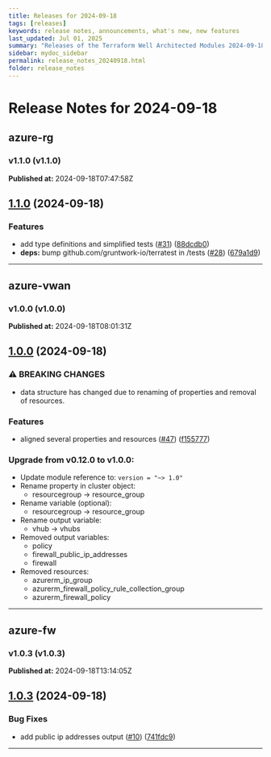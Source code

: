 ```yaml
---
title: Releases for 2024-09-18
tags: [releases]
keywords: release notes, announcements, what's new, new features
last_updated: Jul 01, 2025
summary: "Releases of the Terraform Well Architected Modules 2024-09-18"
sidebar: mydoc_sidebar
permalink: release_notes_20240918.html
folder: release_notes
---
```


# Release Notes for 2024-09-18

## azure-rg
### v1.1.0 (v1.1.0)
**Published at:** 2024-09-18T07:47:58Z

## [1.1.0](https://github.com/CloudNationHQ/terraform-azure-rg/compare/v1.0.0...v1.1.0) (2024-09-18)


### Features

* add type definitions and simplified tests ([#31](https://github.com/CloudNationHQ/terraform-azure-rg/issues/31)) ([88dcdb0](https://github.com/CloudNationHQ/terraform-azure-rg/commit/88dcdb0fe19752ccdcdc9116ff956444209cb929))
* **deps:** bump github.com/gruntwork-io/terratest in /tests ([#28](https://github.com/CloudNationHQ/terraform-azure-rg/issues/28)) ([679a1d9](https://github.com/CloudNationHQ/terraform-azure-rg/commit/679a1d9b6cf658e81e6efaa90c66c440c7befa53))

---

## azure-vwan
### v1.0.0 (v1.0.0)
**Published at:** 2024-09-18T08:01:31Z

## [1.0.0](https://github.com/CloudNationHQ/terraform-azure-vwan/compare/v0.12.0...v1.0.0) (2024-09-18)


### ⚠ BREAKING CHANGES

* data structure has changed due to renaming of properties and removal of resources.

### Features

* aligned several properties and resources ([#47](https://github.com/CloudNationHQ/terraform-azure-vwan/issues/47)) ([f155777](https://github.com/CloudNationHQ/terraform-azure-vwan/commit/f1557774ee77f369689b86dff4818ab3a639b46d))

### Upgrade from v0.12.0 to v1.0.0:

- Update module reference to: `version = "~> 1.0"`
- Rename property in cluster object:
  - resourcegroup -> resource_group
- Rename variable (optional):
  - resourcegroup -> resource_group
- Rename output variable:
  - vhub -> vhubs
- Removed output variables:
  - policy
  - firewall_public_ip_addresses
  - firewall
- Removed resources:
  - azurerm_ip_group
  - azurerm_firewall_policy_rule_collection_group
  - azurerm_firewall_policy

---

## azure-fw
### v1.0.3 (v1.0.3)
**Published at:** 2024-09-18T13:14:05Z

## [1.0.3](https://github.com/CloudNationHQ/terraform-azure-fw/compare/v1.0.2...v1.0.3) (2024-09-18)


### Bug Fixes

* add public ip addresses output ([#10](https://github.com/CloudNationHQ/terraform-azure-fw/issues/10)) ([741fdc9](https://github.com/CloudNationHQ/terraform-azure-fw/commit/741fdc923c06c0ff2324eded82740e8a9dfc6f93))

---

